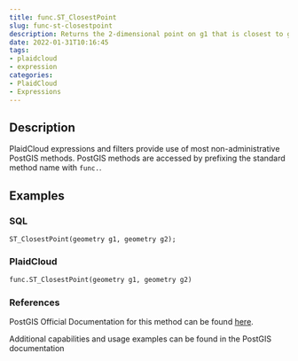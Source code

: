 ```yaml
---
title: func.ST_ClosestPoint
slug: func-st-closestpoint
description: Returns the 2-dimensional point on g1 that is closest to g2
date: 2022-01-31T10:16:45
tags:
- plaidcloud
- expression
categories:
- PlaidCloud
- Expressions
---
```



## Description


PlaidCloud expressions and filters provide use of most non-administrative PostGIS methods. PostGIS methods are accessed by prefixing the standard method name with `func.`.



## Examples


### SQL



```
ST_ClosestPoint(geometry g1, geometry g2);
```


### PlaidCloud



```python
func.ST_ClosestPoint(geometry g1, geometry g2)
```


### References


PostGIS Official Documentation for this method can be found [here](https://postgis.net/docs/manual-3.1/ST_ClosestPoint.html).



Additional capabilities and usage examples can be found in the PostGIS documentation

